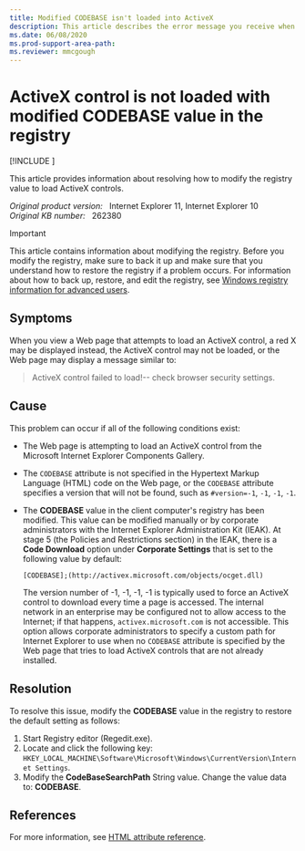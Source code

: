 ```yaml
---
title: Modified CODEBASE isn't loaded into ActiveX
description: This article describes the error message you receive when you view a webpage that attempts to load an ActiveX control, and provides a solution.
ms.date: 06/08/2020
ms.prod-support-area-path: 
ms.reviewer: mmcgough
---
```

# ActiveX control is not loaded with modified CODEBASE value in the registry

[!INCLUDE [](../includes/browsers-important.md)]

This article provides information about resolving how to modify the registry value to load ActiveX controls.

_Original product version:_ &nbsp; Internet Explorer 11, Internet Explorer 10  
_Original KB number:_ &nbsp; 262380

> [!IMPORTANT]
> This article contains information about modifying the registry. Before you modify the registry, make sure to back it up and make sure that you understand how to restore the registry if a problem occurs. For information about how to back up, restore, and edit the registry, see [Windows registry information for advanced users](https://support.microsoft.com/help/256986/windows-registry-information-for-advanced-users).

## Symptoms

When you view a Web page that attempts to load an ActiveX control, a red X may be displayed instead, the ActiveX control may not be loaded, or the Web page may display a message similar to:

> ActiveX control failed to load!-- check browser security settings.

## Cause

This problem can occur if all of the following conditions exist:

- The Web page is attempting to load an ActiveX control from the Microsoft Internet Explorer Components Gallery.
- The `CODEBASE` attribute is not specified in the Hypertext Markup Language (HTML) code on the Web page, or the `CODEBASE` attribute specifies a version that will not be found, such as `#version=-1`, `-1`, `-1`, `-1`.
- The **CODEBASE** value in the client computer's registry has been modified. This value can be modified manually or by corporate administrators with the Internet Explorer Administration Kit (IEAK). At stage 5 (the Policies and Restrictions section) in the IEAK, there is a **Code Download** option under **Corporate Settings** that is set to the following value by default:

    ```console
    [CODEBASE];(http://activex.microsoft.com/objects/ocget.dll)
    ```

    The version number of -1, -1, -1, -1 is typically used to force an ActiveX control to download every time a page is accessed. The internal network in an enterprise may be configured not to allow access to the Internet; if that happens, `activex.microsoft.com` is not accessible. This option allows corporate administrators to specify a custom path for Internet Explorer to use when no `CODEBASE` attribute is specified by the Web page that tries to load ActiveX controls that are not already installed.

## Resolution

To resolve this issue, modify the **CODEBASE** value in the registry to restore the default setting as follows:

1. Start Registry editor (Regedit.exe).
2. Locate and click the following key: `HKEY_LOCAL_MACHINE\Software\Microsoft\Windows\CurrentVersion\Internet Settings`.
3. Modify the **CodeBaseSearchPath** String value. Change the value data to: **CODEBASE**.

## References

For more information, see [HTML attribute reference](https://developer.mozilla.org/docs/Web/HTML/Attributes).
